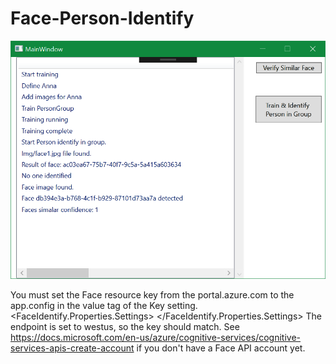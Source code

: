 # Face-Person-Identify

<img src="image.png" />

You must set the Face resource key from the portal.azure.com to the app.config in the value tag of the Key setting.
  <userSettings>
    <FaceIdentify.Properties.Settings>
      <setting name="Key" serializeAs="String">
        <value></value>
      </setting>
    </FaceIdentify.Properties.Settings>
</userSettings>
The endpoint is set to westus, so the key should match.
See https://docs.microsoft.com/en-us/azure/cognitive-services/cognitive-services-apis-create-account if you don't have a Face API account yet.
